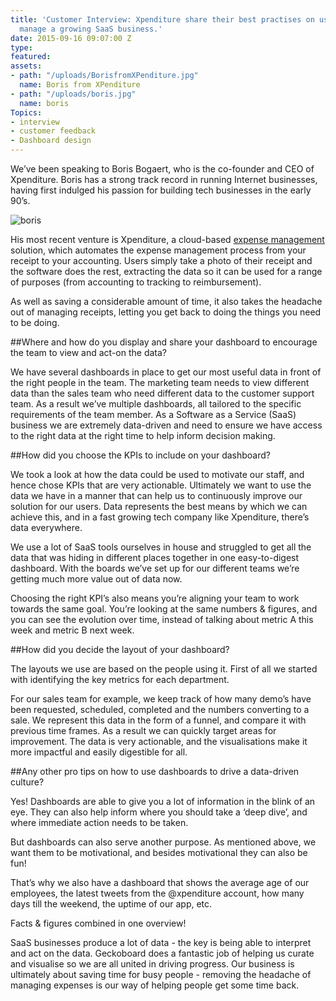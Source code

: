 ```yaml
---
title: 'Customer Interview: Xpenditure share their best practises on using data to
  manage a growing SaaS business.'
date: 2015-09-16 09:07:00 Z
type: 
featured: 
assets:
- path: "/uploads/BorisfromXPenditure.jpg"
  name: Boris from XPenditure
- path: "/uploads/boris.jpg"
  name: boris
Topics:
- interview
- customer feedback
- Dashboard design
---
```


We’ve been speaking to Boris Bogaert, who is the co-founder and CEO of Xpenditure. Boris has a strong track record in running Internet businesses, having first indulged his passion for building tech businesses in the early 90’s.

![boris](/uploads/boris.jpg) 

His most recent venture is Xpenditure, a cloud-based [expense management](https://xpenditure.com/en) solution, which automates the expense management process from your receipt to your accounting. Users simply take a photo of their receipt and the software does the rest, extracting the data so it can be used for a range of purposes (from accounting to tracking to reimbursement).

As well as saving a considerable amount of time, it also takes the headache out of managing receipts, letting you get back to doing the things you need to be doing.

##Where and how do you display and share your dashboard to encourage the team to view and act-on the data?

We have several dashboards in place to get our most useful data in front of the right people in the team. The marketing team needs to view different data than the sales team who need different data to the customer support team. As a result we’ve multiple dashboards, all tailored to the specific requirements of the team member. As a Software as a Service (SaaS) business we are extremely data-driven and need to ensure we have access to the right data at the right time to help inform decision making.

##How did you choose the KPIs to include on your dashboard?

We took a look at how the data could be used to motivate our staff, and hence chose KPIs that are very actionable. Ultimately we want to use the data we have in a manner that can help us to continuously improve our solution for our users. Data represents the best means by which we can achieve this, and in a fast growing tech company like Xpenditure, there’s data everywhere. 

We use a lot of SaaS tools ourselves in house and struggled to get all the data that was hiding in different places together in one easy-to-digest dashboard. With the boards we’ve set up for our different teams we’re getting much more value out of data now.

Choosing the right KPI’s also means you’re aligning your team to work towards the same goal. You’re looking at the same numbers & figures, and you can see the evolution over time, instead of talking about metric A this week and metric B next week. 

##How did you decide the layout of your dashboard?

The layouts we use are based on the people using it. First of all we started with identifying the key metrics for each department.

For our sales team for example, we keep track of how many demo’s have been requested, scheduled, completed and the numbers converting to a sale. We represent this data in the form of a funnel, and compare it with previous time frames. As a result we can quickly target areas for improvement. The data is very actionable, and the visualisations make it more impactful and easily digestible for all. 

##Any other pro tips on how to use dashboards to drive a data-driven culture?

Yes! Dashboards are able to give you a lot of information in the blink of an eye. They can also help inform where you should take a ‘deep dive’, and where immediate action needs to be taken. 

But dashboards can also serve another purpose. As mentioned above, we want them to be motivational, and besides motivational they can also be fun!

That’s why we also have a dashboard that shows the average age of our employees, the latest tweets from the @xpenditure account, how many days till the weekend, the uptime of our app, etc. 

Facts & figures combined in one overview!

SaaS businesses produce a lot of data - the key is being able to interpret and act on the data. Geckoboard does a fantastic job of helping us curate and visualise so we are all united in driving progress. Our business is ultimately about saving time for busy people - removing the headache of managing expenses is our way of helping people get some time back.
